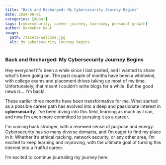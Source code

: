 ```yaml
---
title: "Back and Recharged: My Cybersecurity Journey Begins"
date: 2024-08-01
categories: [About]
tags: [cybersecurity, career journey, learning, personal growth]
author: Harmehar Kaur
image:
  path: /assets/welcome.jpg
  alt: My cybersecurity journey begins
---
```


### Back and Recharged: My Cybersecurity Journey Begins

Hey everyone! It's been a while since I last posted, and I wanted to share what's been going on. The past couple of months have been a whirlwind, with college exams and placement drives taking up most of my time. Unfortunately, that meant I couldn't write blogs for a while. But the good news is... I'm back!

These earlier three months have been transformative for me. What started as a possible career path has evolved into a deep and passionate interest in **cybersecurity**. I've been diving into this field, learning as much as I can, and now I’m even more committed to pursuing it as a career.

I'm coming back stronger, with a renewed sense of purpose and energy. Cybersecurity has so many diverse domains, and I’m eager to find my place in it. Whether it’s ethical hacking, network security, or any other area, I’m excited to keep learning and improving, with the ultimate goal of turning this interest into a fruitful career.

I’m excited to continue journaling my journey here. 


